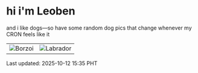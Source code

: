 # hi i'm Leoben

and i like dogs—so have some random dog pics that change whenever my CRON feels like it

|  |  |
|--------|----------|
| ![Borzoi](https://random-dog-vercel.vercel.app/api/random-borzoi?v=1760254550) | ![Labrador](https://random-dog-vercel.vercel.app/api/random-labrador?v=1760254550) |

Last updated: 2025-10-12 15:35 PHT
